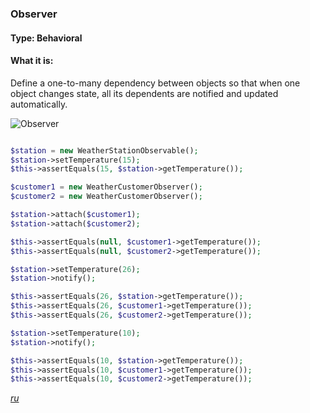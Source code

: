 ### Observer

#### Type: Behavioral

#### What it is:
Define a one-to-many dependency between objects so that when one object changes state, all its dependents are notified and updated automatically.

![Observer]

```php

$station = new WeatherStationObservable();
$station->setTemperature(15);
$this->assertEquals(15, $station->getTemperature());

$customer1 = new WeatherCustomerObserver();
$customer2 = new WeatherCustomerObserver();

$station->attach($customer1);
$station->attach($customer2);

$this->assertEquals(null, $customer1->getTemperature());
$this->assertEquals(null, $customer2->getTemperature());

$station->setTemperature(26);
$station->notify();

$this->assertEquals(26, $station->getTemperature());
$this->assertEquals(26, $customer1->getTemperature());
$this->assertEquals(26, $customer2->getTemperature());

$station->setTemperature(10);
$station->notify();

$this->assertEquals(10, $station->getTemperature());
$this->assertEquals(10, $customer1->getTemperature());
$this->assertEquals(10, $customer2->getTemperature());

```
_[ru][Ru Observer]_

[Observer]: https://github.com/olegre/DesignPatterns/blob/master/~images/Observer.png
[Ru Observer]: https://github.com/olegre/DesignPatterns/blob/master/~images/ru/Observer.png

